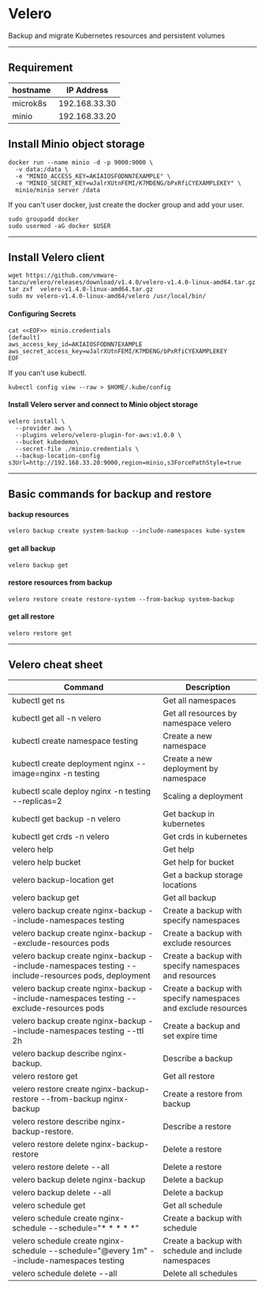 # Velero

Backup and migrate Kubernetes resources and persistent volumes

--------------------------------------------------------------------------------

## Requirement

hostname | IP Address
-------- | -------------
microk8s | 192.168.33.30
minio    | 192.168.33.20

## Install Minio object storage

```
docker run --name minio -d -p 9000:9000 \
  -v data:/data \
  -e "MINIO_ACCESS_KEY=AKIAIOSFODNN7EXAMPLE" \
  -e "MINIO_SECRET_KEY=wJalrXUtnFEMI/K7MDENG/bPxRfiCYEXAMPLEKEY" \
  minio/minio server /data
```

If you can't user docker, just create the docker group and add your user.

```
sudo groupadd docker
sudo usermod -aG docker $USER
```

--------------------------------------------------------------------------------

## Install Velero client

```
wget https://github.com/vmware-tanzu/velero/releases/download/v1.4.0/velero-v1.4.0-linux-amd64.tar.gz
tar zxf  velero-v1.4.0-linux-amd64.tar.gz
sudo mv velero-v1.4.0-linux-amd64/velero /usr/local/bin/
```

#### Configuring Secrets

```
cat <<EOF>> minio.credentials
[default]
aws_access_key_id=AKIAIOSFODNN7EXAMPLE
aws_secret_access_key=wJalrXUtnFEMI/K7MDENG/bPxRfiCYEXAMPLEKEY
EOF
```

If you can't use kubectl.

```
kubectl config view --raw > $HOME/.kube/config
```

#### Install Velero server and connect to Minio object storage

```
velero install \
  --provider aws \
  --plugins velero/velero-plugin-for-aws:v1.0.0 \
  --bucket kubedemo\
  --secret-file ./minio.credentials \
  --backup-location-config s3Url=http://192.168.33.20:9000,region=minio,s3ForcePathStyle=true
```

--------------------------------------------------------------------------------

## Basic commands for backup and restore

#### backup resources

```
velero backup create system-backup --include-namespaces kube-system
```

#### get all backup

```
velero backup get
```

#### restore resources from backup

```
velero restore create restore-system --from-backup system-backup
```

#### get all restore

```
velero restore get
```

--------------------------------------------------------------------------------

## Velero cheat sheet

Command                                                                                                 | Description
------------------------------------------------------------------------------------------------------- | -----------
kubectl get ns                                                                                          | Get all namespaces
kubectl get all -n velero                                                                               | Get all resources by namespace velero
kubectl create namespace testing                                                                        | Create a new namespace
kubectl create deployment nginx --image=nginx -n testing                                                | Create a new deployment by namespace
kubectl scale deploy nginx -n testing --replicas=2                                                      | Scaling a deployment
kubectl get backup -n velero                                                                            | Get backup in kubernetes
kubectl get crds -n velero                                                                              | Get crds in kubernetes
velero help                                                                                             | Get help 
velero help bucket                                                                                      | Get help for bucket
velero backup-location get                                                                              | Get a backup storage locations 
velero backup get                                                                                       | Get all backup
velero backup create nginx-backup --include-namespaces testing                                          | Create a backup with specify namespaces
velero backup create nginx-backup --exclude-resources pods                                              | Create a backup with exclude resources
velero backup create nginx-backup --include-namespaces testing --include-resources pods, deployment     | Create a backup with specify namespaces and resources
velero backup create nginx-backup --include-namespaces testing --exclude-resources pods                 | Create a backup with specify namespaces and exclude resources
velero backup create nginx-backup --include-namespaces testing --ttl 2h                                 | Create a backup and set expire time
velero backup describe nginx-backup.                                                                    | Describe a backup
velero restore get                                                                                      | Get all restore
velero restore create nginx-backup-restore --from-backup nginx-backup                                   | Create a restore from backup
velero restore describe nginx-backup-restore.                                                           | Describe a restore
velero restore delete nginx-backup-restore                                                              | Delete a restore
velero restore delete --all                                                                             | Delete a restore
velero backup delete nginx-backup                                                                       | Delete a backup
velero backup delete --all                                                                              | Delete a backup
velero schedule get                                                                                     | Get all schedule
velero schedule create nginx-schedule --schedule="* * * * *"                                            | Create a backup with schedule
velero schedule create nginx-schedule --schedule="@every 1m" --include-namespaces testing               | Create a backup with schedule and include namespaces
velero schedule delete --all                                                                            | Delete all schedules
